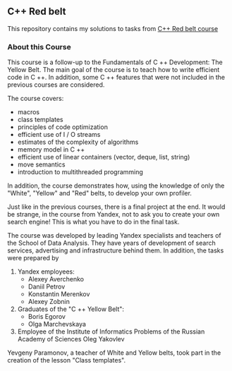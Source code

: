 ## C++ Red belt
This repository contains my solutions to tasks from [C++ Red belt course](https://www.coursera.org/learn/c-plus-plus-red/)

### About this Course

This course is a follow-up to the Fundamentals of C ++ Development: The Yellow Belt. The main goal of the course is to teach how to write efficient code in C ++. In addition, some C ++ features that were not included in the previous courses are considered.

The course covers:
- macros
- class templates
- principles of code optimization
- efficient use of I / O streams
- estimates of the complexity of algorithms
- memory model in C ++
- efficient use of linear containers (vector, deque, list, string)
- move semantics
- introduction to multithreaded programming

In addition, the course demonstrates how, using the knowledge of only the "White", "Yellow" and "Red" belts, to develop your own profiler.

Just like in the previous courses, there is a final project at the end. It would be strange, in the course from Yandex, not to ask you to create your own search engine! This is what you have to do in the final task.

The course was developed by leading Yandex specialists and teachers of the School of Data Analysis. They have years of development of search services, advertising and infrastructure behind them. In addition, the tasks were prepared by
1. Yandex employees:
    - Alexey Averchenko
    - Daniil Petrov
    - Konstantin Merenkov
    - Alexey Zobnin
2. Graduates of the "C ++ Yellow Belt":
    - Boris Egorov
    - Olga Marchevskaya
3. Employee of the Institute of Informatics Problems of the Russian Academy of Sciences Oleg Yakovlev

Yevgeny Paramonov, a teacher of White and Yellow belts, took part in the creation of the lesson "Class templates".
